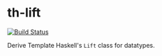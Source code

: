 # th-lift

[![Build Status](https://travis-ci.org/mboes/th-lift.svg?branch=master)](https://travis-ci.org/mboes/th-lift)

Derive Template Haskell's `Lift` class for datatypes.
